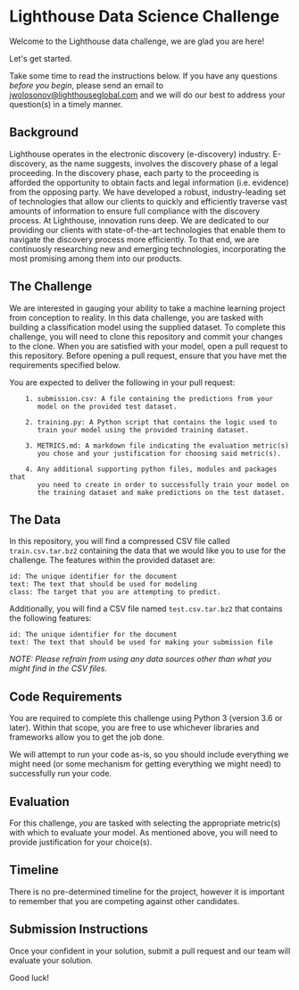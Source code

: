 # Lighthouse Data Science Challenge
Welcome to the Lighthouse data challenge, we are glad you are here! 

Let's get started. 

Take some time to read the instructions below. If you have
any questions _before you begin_, please send an email to 
[jwolosonov@lighthouseglobal.com](mailto:jwolosonov@lighthouseglobal.com)
and we will do our best to address your question(s) in a timely manner.



## Background
Lighthouse operates in the electronic discovery (e-discovery) industry.
E-discovery, as the name suggests, involves the discovery phase of a
legal proceeding. In the discovery phase, each party to the proceeding is afforded the 
opportunity to obtain facts and legal information (i.e. evidence) from 
the opposing party. We have developed a robust, industry-leading set of 
technologies that allow our clients to quickly and efficiently traverse 
vast amounts of information to ensure full compliance with the discovery
process. At Lighthouse, innovation runs deep. We are dedicated to our providing
our clients with state-of-the-art technologies that enable them to 
navigate the discovery process more efficiently. To that end, we are continuosly researching new and emerging 
technologies, incorporating the most promising among them into our 
products.



## The Challenge
We are interested in gauging your ability to take a machine learning 
project from conception to reality. In this data challenge, you are 
tasked with building a classification model using the supplied dataset.
To complete this challenge, you will need to clone this
repository and commit your changes to the clone. When you are satisfied
with your model, open a pull request to this repository. Before opening 
a pull request, ensure that you have met the requirements
specified below.

You are expected to deliver the following in your pull request:

```
    1. submission.csv: A file containing the predictions from your
       model on the provided test dataset.
       
    2. training.py: A Python script that contains the logic used to
       train your model using the provided training dataset.
       
    3. METRICS.md: A markdown file indicating the evaluation metric(s) 
       you chose and your justification for choosing said metric(s).
       
    4. Any additional supporting python files, modules and packages that
       you need to create in order to successfully train your model on
       the training dataset and make predictions on the test dataset.
```


## The Data
In this repository, you will find a compressed CSV file called 
`train.csv.tar.bz2` 
containing the data that we would like you to use for the challenge. 
The features within the provided dataset are:
```
id: The unique identifier for the document
text: The text that should be used for modeling
class: The target that you are attempting to predict.
```

Additionally, you will find a CSV file named `test.csv.tar.bz2` that
contains the following features:
```
id: The unique identifier for the document
text: The text that should be used for making your submission file
```

_NOTE: Please refrain from
using any data sources other than what you might find in the CSV files._ 

## Code Requirements
You are required to complete this challenge using Python 3 
(version 3.6 or later). Within that scope, you are free to use whichever
libraries and frameworks allow you to get the job done.

We will attempt to run your code as-is, so you should include everything
we might need (or some mechanism for getting everything we might need)
to successfully run your code.

## Evaluation
For this challenge, _you_ are tasked with selecting the appropriate
metric(s) with which to evaluate your model. As mentioned above, you will
need to provide justification for your choice(s).

## Timeline
There is no pre-determined timeline for the project, however it is
important to remember that you are competing against other candidates.

## Submission Instructions
Once your confident in your solution, submit a pull request and our team
will evaluate your solution.

Good luck!
